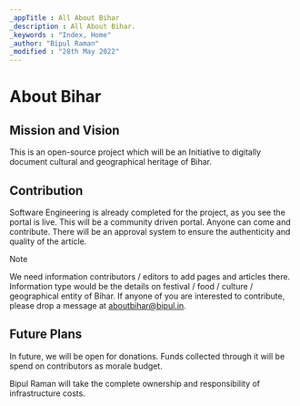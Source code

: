 ```yaml
---
_appTitle : All About Bihar
_description : All About Bihar.
_keywords : "Index, Home"
_author: "Bipul Raman"
_modified : "28th May 2022"
---
```



# About Bihar

## Mission and Vision

This is an open-source project which will be an Initiative to digitally document cultural and geographical heritage of Bihar.

## Contribution

Software Engineering is already completed for the project, as you see the portal is live.
This will be a community driven portal. Anyone can come and contribute. There will be an approval system to ensure the authenticity and quality of the article.

> [!NOTE]
> We need information contributors / editors to add pages and articles there. Information type would be the details on festival / food / culture / geographical entity of Bihar. If anyone of you are interested to contribute, please drop a message at aboutbihar@bipul.in.

## Future Plans

In future, we will be open for donations. Funds collected through it will be spend on contributors as morale budget.

Bipul Raman will take the complete ownership and responsibility of infrastructure costs.
